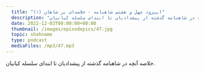 ```yaml
---
  title: "اپیزود چهل و هفتم شاهنامه - خلاصه‌ای بر شاهان (۱)"
  description: "خلاصه آنچه در شاهنامه گذشته از پیشدادیان تا ابتدای سلسله کیانیان"
  date: 2022-12-03T00:00:00+00:00
  thumbnail: /images/episodepics/47.jpg
  topic: shahname
  type: podcast
  mediaFiles: /mp3/47.mp3
---
```

خلاصه آنچه در شاهنامه گذشته از پیشدادیان تا ابتدای سلسله کیانیان.